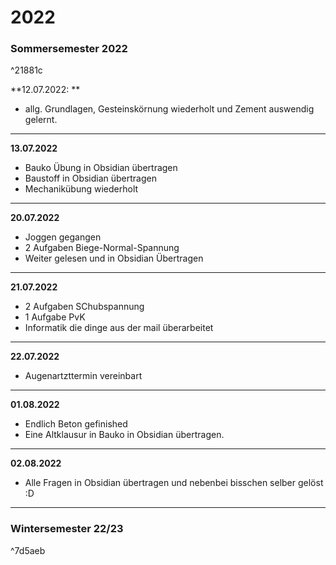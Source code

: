 # 2022

### Sommersemester 2022

^21881c

**12.07.2022: **
- allg. Grundlagen, Gesteinskörnung wiederholt und Zement auswendig gelernt.

  
---
**13.07.2022**
- Bauko Übung in Obsidian übertragen
- Baustoff in Obsidian übertragen
- Mechanikübung wiederholt
---
**20.07.2022**
- Joggen gegangen
- 2 Aufgaben Biege-Normal-Spannung
- Weiter gelesen und in Obsidian Übertragen
---
**21.07.2022**
- 2 Aufgaben SChubspannung
- 1 Aufgabe PvK
- Informatik die dinge aus der mail überarbeitet
---
**22.07.2022**
- Augenartzttermin vereinbart

---
**01.08.2022**
- Endlich Beton gefinished
- Eine Altklausur in Bauko in Obsidian übertragen.

---
**02.08.2022**
- Alle Fragen in Obsidian übertragen und nebenbei bisschen selber gelöst :D

---

### Wintersemester 22/23

^7d5aeb

